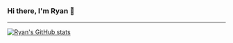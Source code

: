 ### Hi there, I'm Ryan 👋

---
[![Ryan's GitHub stats](https://github-readme-stats.vercel.app/api?username=ryanozy)](https://github.com/ryanozy/github-readme-stats)
